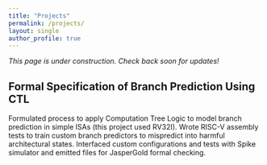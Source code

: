 ```yaml
---
title: "Projects"
permalink: /projects/
layout: single
author_profile: true
---
```


*This page is under construction. Check back soon for updates!* 

## Formal Specification of Branch Prediction Using CTL
Formulated process to apply Computation Tree Logic to model branch prediction in simple ISAs (this project used RV32I). Wrote RISC-V assembly tests to train custom branch predictors to mispredict into harmful architectural states. Interfaced custom configurations and tests with Spike simulator and emitted files for JasperGold formal checking.
